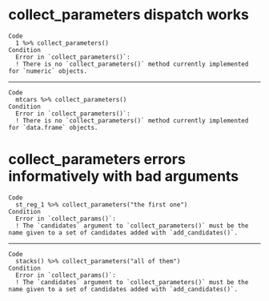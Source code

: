 # collect_parameters dispatch works

    Code
      1 %>% collect_parameters()
    Condition
      Error in `collect_parameters()`:
      ! There is no `collect_parameters()` method currently implemented for `numeric` objects.

---

    Code
      mtcars %>% collect_parameters()
    Condition
      Error in `collect_parameters()`:
      ! There is no `collect_parameters()` method currently implemented for `data.frame` objects.

# collect_parameters errors informatively with bad arguments

    Code
      st_reg_1 %>% collect_parameters("the first one")
    Condition
      Error in `collect_params()`:
      ! The `candidates` argument to `collect_parameters()` must be the name given to a set of candidates added with `add_candidates()`.

---

    Code
      stacks() %>% collect_parameters("all of them")
    Condition
      Error in `collect_params()`:
      ! The `candidates` argument to `collect_parameters()` must be the name given to a set of candidates added with `add_candidates()`.

